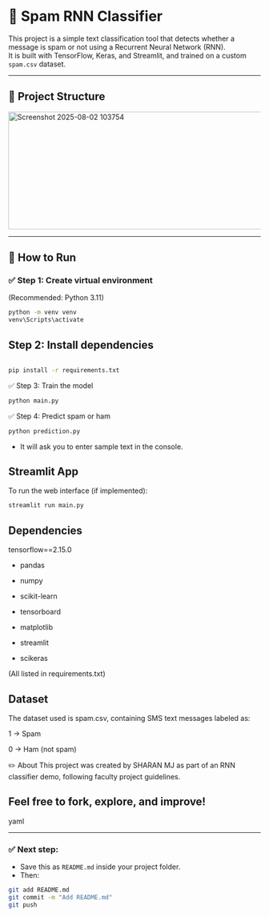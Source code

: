 # 📧 Spam RNN Classifier

This project is a simple text classification tool that detects whether a message is spam or not using a Recurrent Neural Network (RNN).  
It is built with TensorFlow, Keras, and Streamlit, and trained on a custom `spam.csv` dataset.

---

## 🧰 **Project Structure**
<img width="624" height="235" alt="Screenshot 2025-08-02 103754" src="https://github.com/user-attachments/assets/685bf1d9-3add-4cf8-a1f2-b7848fa6e7f6" />


---

## 🚀 **How to Run**

### ✅ Step 1: Create virtual environment
(Recommended: Python 3.11)

```bash
python -m venv venv
venv\Scripts\activate
```

## Step 2: Install dependencies
```bash

pip install -r requirements.txt
```
✅ Step 3: Train the model
```bash
python main.py
```
✅ Step 4: Predict spam or ham
```bash
python prediction.py
```
* It will ask you to enter sample text in the console.

## Streamlit App
To run the web interface (if implemented):

```bash
streamlit run main.py
```
## Dependencies
tensorflow==2.15.0

* pandas

* numpy

* scikit-learn

* tensorboard

* matplotlib

* streamlit

* scikeras

(All listed in requirements.txt)

## Dataset
The dataset used is spam.csv, containing SMS text messages labeled as:

1 → Spam

0 → Ham (not spam)

✏️ About
This project was created by SHARAN MJ as part of an RNN classifier demo, following faculty project guidelines.

## Feel free to fork, explore, and improve!

yaml

---

### ✅ **Next step:**
* Save this as `README.md` inside your project folder.  
* Then:
```bash
git add README.md
git commit -m "Add README.md"
git push
```
